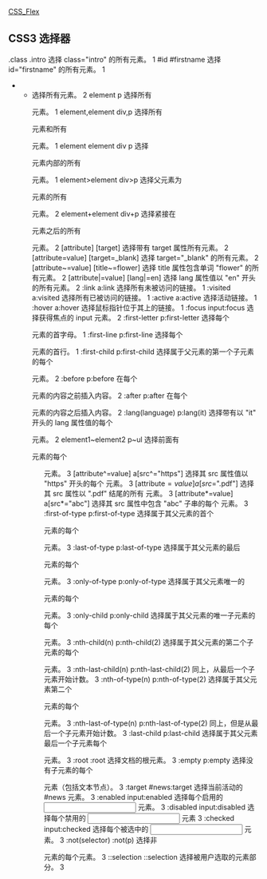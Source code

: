 

[CSS_Flex](https://segmentfault.com/a/1190000008040736)






## CSS3 选择器
.class	.intro	选择 class="intro" 的所有元素。	1
#id	#firstname	选择 id="firstname" 的所有元素。	1
*	*	选择所有元素。	2
element	p	选择所有 <p> 元素。	1
element,element	div,p	选择所有 <div> 元素和所有 <p> 元素。	1
element element	div p	选择 <div> 元素内部的所有 <p> 元素。	1
element>element	div>p	选择父元素为 <div> 元素的所有 <p> 元素。	2
element+element	div+p	选择紧接在 <div> 元素之后的所有 <p> 元素。	2
[attribute]	[target]	选择带有 target 属性所有元素。	2
[attribute=value]	[target=_blank]	选择 target="_blank" 的所有元素。	2
[attribute~=value]	[title~=flower]	选择 title 属性包含单词 "flower" 的所有元素。	2
[attribute|=value]	[lang|=en]	选择 lang 属性值以 "en" 开头的所有元素。	2
:link	a:link	选择所有未被访问的链接。	1
:visited	a:visited	选择所有已被访问的链接。	1
:active	a:active	选择活动链接。	1
:hover	a:hover	选择鼠标指针位于其上的链接。	1
:focus	input:focus	选择获得焦点的 input 元素。	2
:first-letter	p:first-letter	选择每个 <p> 元素的首字母。	1
:first-line	p:first-line	选择每个 <p> 元素的首行。	1
:first-child	p:first-child	选择属于父元素的第一个子元素的每个 <p> 元素。	2
:before	p:before	在每个 <p> 元素的内容之前插入内容。	2
:after	p:after	在每个 <p> 元素的内容之后插入内容。	2
:lang(language)	p:lang(it)	选择带有以 "it" 开头的 lang 属性值的每个 <p> 元素。	2
element1~element2	p~ul	选择前面有 <p> 元素的每个 <ul> 元素。	3
[attribute^=value]	a[src^="https"]	选择其 src 属性值以 "https" 开头的每个 <a> 元素。	3
[attribute$=value]	a[src$=".pdf"]	选择其 src 属性以 ".pdf" 结尾的所有 <a> 元素。	3
[attribute*=value]	a[src*="abc"]	选择其 src 属性中包含 "abc" 子串的每个 <a> 元素。	3
:first-of-type	p:first-of-type	选择属于其父元素的首个 <p> 元素的每个 <p> 元素。	3
:last-of-type	p:last-of-type	选择属于其父元素的最后 <p> 元素的每个 <p> 元素。	3
:only-of-type	p:only-of-type	选择属于其父元素唯一的 <p> 元素的每个 <p> 元素。	3
:only-child	p:only-child	选择属于其父元素的唯一子元素的每个 <p> 元素。	3
:nth-child(n)	p:nth-child(2)	选择属于其父元素的第二个子元素的每个 <p> 元素。	3
:nth-last-child(n)	p:nth-last-child(2)	同上，从最后一个子元素开始计数。	3
:nth-of-type(n)	p:nth-of-type(2)	选择属于其父元素第二个 <p> 元素的每个 <p> 元素。	3
:nth-last-of-type(n)	p:nth-last-of-type(2)	同上，但是从最后一个子元素开始计数。	3
:last-child	p:last-child	选择属于其父元素最后一个子元素每个 <p> 元素。	3
:root	:root	选择文档的根元素。	3
:empty	p:empty	选择没有子元素的每个 <p> 元素（包括文本节点）。	3
:target	#news:target	选择当前活动的 #news 元素。	3
:enabled	input:enabled	选择每个启用的 <input> 元素。	3
:disabled	input:disabled	选择每个禁用的 <input> 元素	3
:checked	input:checked	选择每个被选中的 <input> 元素。	3
:not(selector)	:not(p)	选择非 <p> 元素的每个元素。	3
::selection	::selection	选择被用户选取的元素部分。	3